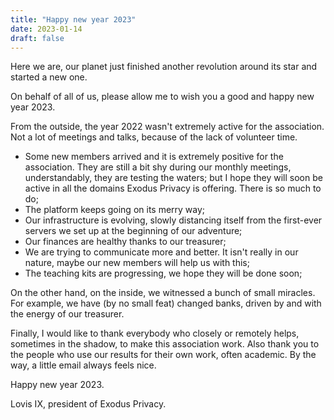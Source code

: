```yaml
---
title: "Happy new year 2023"
date: 2023-01-14
draft: false
---
```


Here we are, our planet just finished another revolution around its star and started a new one.

On behalf of all of us, please allow me to wish you a good and happy new year 2023.

From the outside, the year 2022 wasn't extremely active for the association.
Not a lot of meetings and talks, because of the lack of volunteer time.

- Some new members arrived and it is extremely positive for the association. They are still a bit shy during our monthly meetings, understandably, they are testing the waters; but I hope they will soon be active in all the domains Exodus Privacy is offering. There is so much to do;
- The platform keeps going on its merry way;
- Our infrastructure is evolving, slowly distancing itself from the first-ever servers we set up at the beginning of our adventure;
- Our finances are healthy thanks to our treasurer;
- We are trying to communicate more and better. It isn't really in our nature, maybe our new members will help us with this;
- The teaching kits are progressing, we hope they will be done soon;

On the other hand, on the inside, we witnessed a bunch of small miracles. For example, we have (by no small feat) changed banks, driven by and with the energy of our treasurer.

Finally, I would like to thank everybody who closely or remotely helps, sometimes in the shadow, to make this association work. Also thank you to the people who use our results for their own work, often academic. By the way, a little email always feels nice.

Happy new year 2023.

Lovis IX, president of Exodus Privacy.

